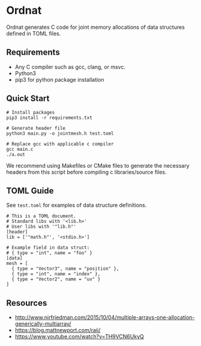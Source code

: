 # Ordnat

Ordnat generates C code for joint memory allocations of data structures defined in TOML files.

## Requirements

- Any C compiler such as gcc, clang, or msvc.
- Python3
- pip3 for python package installation

## Quick Start

```
# Install packages
pip3 install -r requirements.txt

# Generate header file
python3 main.py -o jointmesh.h test.toml

# Replace gcc with applicable c compiler
gcc main.c
./a.out
```

We recommend using Makefiles or CMake files to generate the necessary headers from this script before compiling c libraries/source files.

## TOML Guide

See `test.toml` for examples of data structure definitions.

```
# This is a TOML document.
# Standard libs with '<lib.h>'
# User libs with '"lib.h"'
[header]
lib = ['"math.h"', '<stdio.h>']

# Example field in data struct:
# { type = "int", name = "foo" }
[data]
mesh = [
  { type = "Vector3", name = "position" },
  { type = "int", name = "index" },
  { type = "Vector2", name = "uv" }
]
```

## Resources

- http://www.nirfriedman.com/2015/10/04/multiple-arrays-one-allocation-generically-multiarray/
- https://blog.mattnewport.com/raii/
- https://www.youtube.com/watch?v=TH9VCN6UkyQ
